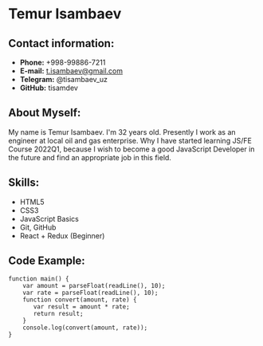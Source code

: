 # Temur Isambaev

## Contact information:

* **Phone:** +998-99886-7211
* **E-mail:** t.isambaev@gmail.com
* **Telegram:** @tisambaev_uz
* **GitHub:** tisamdev

## About Myself: 

My name is Temur Isambaev. I'm 32 years old. Presently I work as an engineer at local oil and gas enterprise. Why I have started learning JS/FE Course 2022Q1, because I wish to become a good JavaScript Developer in the future and find an appropriate job in this field.

## Skills:

* HTML5
* CSS3
* JavaScript Basics
* Git, GitHub
* React + Redux (Beginner)

## Code Example:

```
function main() { 
    var amount = parseFloat(readLine(), 10); 
    var rate = parseFloat(readLine(), 10); 
    function convert(amount, rate) {
       var result = amount * rate;
       return result;
    } 
    console.log(convert(amount, rate)); 
}
``` 